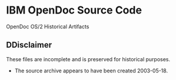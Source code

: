 # IBM OpenDoc Source Code
 OpenDoc OS/2 Historical Artifacts

## DDisclaimer
These files are incomplete and is preserved for historical purposes.
- The source archive appears to have been created 2003-05-18.

